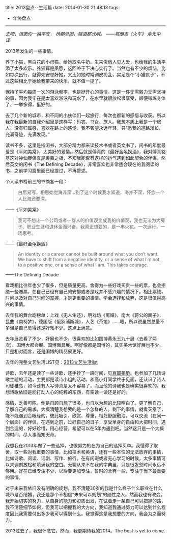 title: 2013盘点--生活篇
date: 2014-01-30 21:48:18
tags:
- 年终盘点

---

*去吧，但愿你一路平安，
桥都坚固，隧道都光明。
——塔朗吉《火车》 余光中 译*

<!-- more -->

2013年发生的一些事情。

养了小猫，黑白花的小母猫，给她取名牛奶。生来俊俏人见人爱，也给我的生活平添了太多欢乐。养猫算是夙愿，这回终于下决心实行了。当然也有不少的烦恼，比如每次出行，就得先安顿好她，又比如她时常调皮捣乱，实足是个“小猫疯子”，不过这些相比于她给我带来的快乐，就不值一提了。

保持了平均每周一次的游泳频率，也是挺开心的事情。这是一件无需毅力无需坚持的事，因为我实在是太喜欢游泳和玩水了，在水里就很放松很享受，顺便锻炼身体了，一举多得，挺好的。

去了几个新的城市，和不同的小伙伴们一起旅行，每次也都新的感悟与收获。所以我在我最新的自我介绍里是这样写：码农、书女、旅人。我想本质上我是一个旅人，没有归属感，喜欢在路上的感觉。我不奢望永远年轻，只“愿我的道路漫长，充满奇迹，充满发现。”

读书不多，这里是指闲书，大部分精力都来读技术书或者英文书了，闲书的年度最爱是《平如美棠》，太美好的爱情。然后就是傅真的《最好金龟换酒》，我对傅真铭基这对神仙眷侣真是羡慕之极，不知我能否有这样的运气遇到如此契合的伴侣。然后英文的闲书《The Defining Decade》，非常喜欢也非常适合现在的我阅读的书，之前学习篇里面已经提过，不再赘述。

个人读书榜前三的书摘各一段：
> 白居易写，相思始觉海非深…到了这个时候我才知道，海并不深，怀念一个人比海还要深。

——《平如美棠》

> 我可不想让一个公司或者一群人的价值观变成我的价值观，我也无法为大房子、职业生涯和退休金而兴奋，我真正想要的，是一串火花，一次远行，一场思考。

——《最好金龟换酒》

> An identity or a career cannot be built around what you don’t want. We have to shift from a negative identity, or a sense of what I’m not, to a positive one, or a sense of what I am. This takes courage.

——The Defining Decade

看戏相比往年也少了很多，但是质量更高。舍得为一些好戏买贵一些的票，也会拒绝一些赠票，在自己已经有自己的安排或者是戏并不感兴趣的情况下。相比票钱，时间以及对自己时间的掌握，才是更重要的事情。学会选择和放弃，这是很值得高兴的事情。

去年我的舞台剧榜单：上戏《无人生还》，明戏坊《离婚》，南大《蒋公的面子》，昆曲《南柯梦》，德国版《俄狄浦斯城》，人艺《茶馆》……嗯，所以说虽然总量不多但是自己觉得还是好戏不少。这点上满意。

去年展览看了不少，好展也不少，很喜欢的比如国博黄永玉九十展（去看了两次）、国博大都会展、国博面具展。啊好像都是国博的，其实美术馆好展也不少，只是相对而言，还是国博的精品展更好。

去年的完整文艺生活LIST见：[2013文艺生活list](http://blog.wileam.com/2014/01/04/2013-culture-art/)

诗歌，去年还是读了一些诗歌，还手抄了一段时间，见[豆瓣相册](http://www.douban.com/photos/album/107777021/)。也参加了几场诗歌主题的活动，主要都是读诗小组的活动。和高小灯同学终于见面，还认识了诗人司徒稚岛，如今还有人写诗真是太不容易了，而且他的诗我也是确实很喜欢的。我想诗歌依旧是能打动人心的纯粹的东西，有空读一读还是好的。

感情，乏善可陈。倒是自顾自想了很多，也自以为想的比较明白了。更了解自己，了解自己的需求，大概清楚我想要的是一个怎样的人。剩下的事情，就看天意了，能不能遇到合眼缘的，彼此吸引、欣赏、尊重，相处舒服融洽，可以交流（在同一个层面）的伴侣。在遇到之前，过好自己的日子，享受单身的自由和大把时间，遇到合适的，好好珍惜，用心经营。希望可以在5年内遇到吧。当然这只是一个大概的时间，尽人事而知天命。

我想我在2013年做了一些选择，也很努力的在为自己的选择买单。我懂得了取舍，取一些对我重要的事情，比如技术和英语，还有一些本性的无法放弃的事情，比如诗歌、阅读、话剧、写作、旅行。在有闲暇或者无心学习的时候，太多事情可以来调剂放松和填满我的空白。无聊从来不在我的字典里，只是很发愁时间永远不够用。好在已经专注不少，以后要更加专注，暂时的舍弃一些，专注于当下最重要的事情。

对于未来我依旧没有明确的规划，我不清楚30岁的我是什么样子什么职业在什么城市是否结婚，我还是那个不相信“未来可以规划”的随性之人。然而我也有改变，我开始切实的努力，从自身的能力和资质出发，在试着走一条自己可以把握的路，我不清楚细节如何，但我可以把握我的大方向，我知道我通过努力可以达到什么程度因此我需要付出多少我可以得到什么。我觉得这是我想要的方向，我会为之而努力。

2013过去了，我很怀念它。然而，我更期待我的2014。The best is yet to come.

